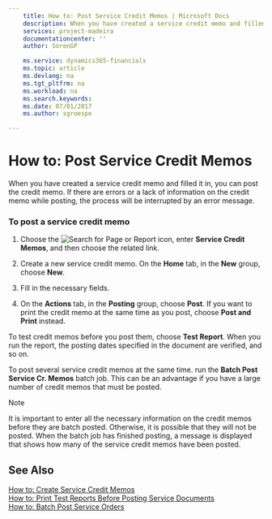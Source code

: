 ```yaml
---
    title: How to: Post Service Credit Memos | Microsoft Docs
    description: When you have created a service credit memo and filled it in, you can post the credit memo. If there are errors or a lack of information on the credit memo while posting, the process will be interrupted by an error message.
    services: project-madeira
    documentationcenter: ''
    author: SorenGP

    ms.service: dynamics365-financials
    ms.topic: article
    ms.devlang: na
    ms.tgt_pltfrm: na
    ms.workload: na
    ms.search.keywords:
    ms.date: 07/01/2017
    ms.author: sgroespe

---
```

# How to: Post Service Credit Memos
When you have created a service credit memo and filled it in, you can post the credit memo. If there are errors or a lack of information on the credit memo while posting, the process will be interrupted by an error message.  
  
### To post a service credit memo  
  
1.  Choose the ![Search for Page or Report](media/ui-search/search_small.png "Search for Page or Report icon") icon, enter **Service Credit Memos**, and then choose the related link.  
  
2.  Create a new service credit memo. On the **Home** tab, in the **New** group, choose **New**.  
  
3.  Fill in the necessary fields.  
  
4.  On the **Actions** tab, in the **Posting** group, choose **Post**. If you want to print the credit memo at the same time as you post, choose **Post and Print** instead.  
  
 To test credit memos before you post them,  choose **Test Report**. When you run the report, the posting dates specified in the document are verified, and so on.  
  
 To post several service credit memos at the same time. run the **Batch Post Service Cr. Memos** batch job. This can be an advantage if you have a large number of credit memos that must be posted.  
  
> [!NOTE]  
>  It is important to enter all the necessary information on the credit memos before they are batch posted. Otherwise, it is possible that they will not be posted. When the batch job has finished posting, a message is displayed that shows how many of the service credit memos have been posted.  
  
## See Also  
 [How to: Create Service Credit Memos](../how-to-create-service-credit-memos.md)   
 [How to: Print Test Reports Before Posting Service Documents](../how-to-print-test-reports-before-posting-service-documents.md)   
 [How to: Batch Post Service Orders](../how-to-batch-post-service-orders.md)